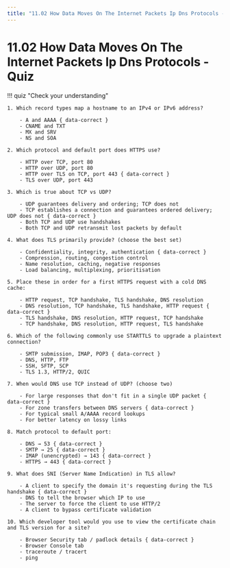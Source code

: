 ```yaml
---
title: "11.02 How Data Moves On The Internet Packets Ip Dns Protocols - Quiz"
---
```


# 11.02 How Data Moves On The Internet Packets Ip Dns Protocols - Quiz

!!! quiz "Check your understanding"

    1. Which record types map a hostname to an IPv4 or IPv6 address?

        - A and AAAA { data-correct }
        - CNAME and TXT
        - MX and SRV
        - NS and SOA

    2. Which protocol and default port does HTTPS use?

        - HTTP over TCP, port 80
        - HTTP over UDP, port 80
        - HTTP over TLS on TCP, port 443 { data-correct }
        - TLS over UDP, port 443

    3. Which is true about TCP vs UDP?

        - UDP guarantees delivery and ordering; TCP does not
        - TCP establishes a connection and guarantees ordered delivery; UDP does not { data-correct }
        - Both TCP and UDP use handshakes
        - Both TCP and UDP retransmit lost packets by default

    4. What does TLS primarily provide? (choose the best set)

        - Confidentiality, integrity, authentication { data-correct }
        - Compression, routing, congestion control
        - Name resolution, caching, negative responses
        - Load balancing, multiplexing, prioritisation

    5. Place these in order for a first HTTPS request with a cold DNS cache:

        - HTTP request, TCP handshake, TLS handshake, DNS resolution
        - DNS resolution, TCP handshake, TLS handshake, HTTP request { data-correct }
        - TLS handshake, DNS resolution, HTTP request, TCP handshake
        - TCP handshake, DNS resolution, HTTP request, TLS handshake

    6. Which of the following commonly use STARTTLS to upgrade a plaintext connection?

        - SMTP submission, IMAP, POP3 { data-correct }
        - DNS, HTTP, FTP
        - SSH, SFTP, SCP
        - TLS 1.3, HTTP/2, QUIC

    7. When would DNS use TCP instead of UDP? (choose two)

        - For large responses that don't fit in a single UDP packet { data-correct }
        - For zone transfers between DNS servers { data-correct }
        - For typical small A/AAAA record lookups
        - For better latency on lossy links

    8. Match protocol to default port:

        - DNS → 53 { data-correct }
        - SMTP → 25 { data-correct }
        - IMAP (unencrypted) → 143 { data-correct }
        - HTTPS → 443 { data-correct }

    9. What does SNI (Server Name Indication) in TLS allow?

        - A client to specify the domain it's requesting during the TLS handshake { data-correct }
        - DNS to tell the browser which IP to use
        - The server to force the client to use HTTP/2
        - A client to bypass certificate validation

    10. Which developer tool would you use to view the certificate chain and TLS version for a site?

        - Browser Security tab / padlock details { data-correct }
        - Browser Console tab
        - traceroute / tracert
        - ping
